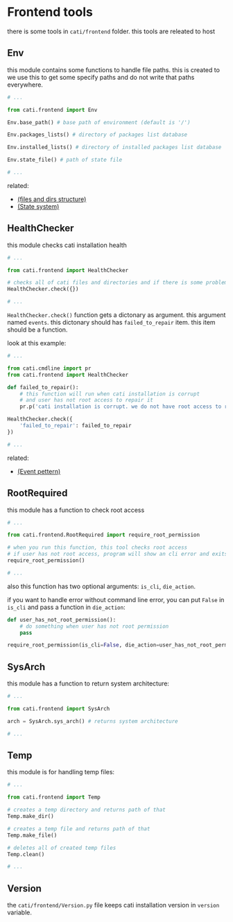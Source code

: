 # Frontend tools
there is some tools in `cati/frontend` folder.
this tools are releated to host

## Env
this module contains some functions to handle file paths.
this is created to we use this to get some specify paths and do not write that paths everywhere.

```python
# ...

from cati.frontend import Env

Env.base_path() # base path of environment (default is '/')

Env.packages_lists() # directory of packages list database

Env.installed_lists() # directory of installed packages list database

Env.state_file() # path of state file

# ...
```

related:
- [(files and dirs structure)](/doc/files-and-dirs-structure.md)
- [(State system)](/doc/developer/state-system.md)

## HealthChecker
this module checks cati installation health

```python
# ...

from cati.frontend import HealthChecker

# checks all of cati files and directories and if there is some problems, repair them
HealthChecker.check({})

# ...
```

`HealthChecker.check()` function gets a dictonary as argument. this argument named `events`.
this dictonary should has `failed_to_repair` item. this item should be a function.

look at this example:

```python
# ...

from cati.cmdline import pr
from cati.frontend import HealthChecker

def failed_to_repair():
    # this function will run when cati installation is corrupt
    # and user has not root access to repair it
    pr.p('cati installation is corrupt. we do not have root access to repair it')

HealthChecker.check({
    'failed_to_repair': failed_to_repair
})

# ...
```

related:
- [(Event pettern)](/doc/developer/event-pattern.md)

## RootRequired
this module has a function to check root access

```python
# ...

from cati.frontend.RootRequired import require_root_permission

# when you run this function, this tool checks root access
# if user has not root access, program will show an cli error and exits
require_root_permission()

# ...
```

also this function has two optional arguments: `is_cli`, `die_action`.

if you want to handle error without command line error, you can put `False` in `is_cli` and pass a function in `die_action`:

```python
def user_has_not_root_permission():
    # do something when user has not root permission
    pass

require_root_permission(is_cli=False, die_action=user_has_not_root_permission)
```

## SysArch
this module has a function to return system architecture:

```python
# ...

from cati.frontend import SysArch

arch = SysArch.sys_arch() # returns system architecture

# ...
```

## Temp
this module is for handling temp files:

```python
# ...

from cati.frontend import Temp

# creates a temp directory and returns path of that
Temp.make_dir()

# creates a temp file and returns path of that
Temp.make_file()

# deletes all of created temp files
Temp.clean()

# ...
```

## Version
the `cati/frontend/Version.py` file keeps cati installation version in `version` variable.
